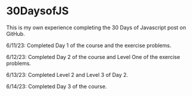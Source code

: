 # 30DaysofJS
This is my own experience completing the 30 Days of Javascript post on GitHub. 

6/11/23: Completed Day 1 of the course and the exercise problems.

6/12/23: Completed Day 2 of the course and Level One of the exercise problems.

6/13/23: Completed Level 2 and Level 3 of Day 2.

6/14/23: Completed Day 3 of the course.
